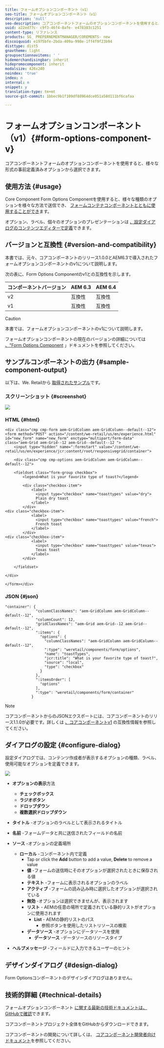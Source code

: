 ```yaml
---
title: フォームオプションコンポーネント（v1）
seo-title: フォームオプションコンポーネント（v1）
description: 'null'
seo-description: コアコンポーネントフォームのオプションコンポーネントを使用すると、様々な形式の事前定義済みオプションから選択できます。
uuid: a22ed77c- c9f3-46f4-8afe- e478383c1251
content-type: リファレンス
products: SG_ PREPERNEMENTMANAGER/COREMENTS- new
discoiquuid: e1975bfe-2bda-409a-998e-1ff4f9f23b94
disttype: dist5
gnavtheme: light
groupsectionnavitems: ' '
hidemerchandisingbar: inherit
hidepromocomponent: inherit
modalsize: 426x240
noindex: 'true'
index: n
internal: n
snippet: y
translation-type: tm+mt
source-git-commit: 1bbec9b1f109df88964dce051a58d111bf6cafaa

---
```



# フォームオプションコンポーネント（v1）{#form-options-component-v}

コアコンポーネントフォームのオプションコンポーネントを使用すると、様々な形式の事前定義済みオプションから選択できます。

## 使用方法 {#usage}

Core Component Form Options Componentを使用すると、様々な種類のオプションを様々な方法で送信でき、 [フォームコンテナコンポーネントとともに使用することができ](form-container.md)ます。

オプション、ラベル、個々のオプションのプレゼンテーションは [、設定ダイアログのコンテンツエディターで定義](form-options-v1.md#main-pars_title)できます。

## バージョンと互換性 {#version-and-compatibility}

本書では、元々、コアコンポーネントのリリース1.0.0とAEM6.3で導入されたフォームオプションコンポーネントのv1について説明します。

次の表に、Form Options Componentのv1との互換性を示します。

| コンポーネントバージョン | AEM 6.3 | AEM 6.4 |
|--- |--- |--- |
| v2 | 互換性 | 互換性 |
| v1 | 互換性 | 互換性 |

>[!CAUTION]
>
>本書では、フォームオプションコンポーネントのv1について説明します。
>
>フォームオプションコンポーネントの現在のバージョンの詳細については [、&quot;Form Options Component](form-options.md) 」ドキュメントを参照してください。

## サンプルコンポーネントの出力 {#sample-component-output}

以下は、We. Retailから [取得されたサンプル](https://helpx.adobe.com/experience-manager/6-4/sites/developing/using/we-retail.html)です。

### スクリーンショット {#screenshot}

![](assets/chlimage_1-89.png)

### HTML {#html}

```
<div class="cmp cmp-form aem-GridColumn aem-GridColumn--default--12">
<form method="POST" action="/content/we-retail/us/en/experience.html" id="new_form" name="new_form" enctype="multipart/form-data" class="aem-Grid aem-Grid--12 aem-Grid--default--12 ">
    <input type="hidden" name=":formstart" value="/content/we-retail/us/en/experience/jcr:content/root/responsivegrid/container">
    
    <div class="cmp cmp-options aem-GridColumn aem-GridColumn--default--12">

    <fieldset class="form-group checkbox">
        <legend>What is your favorite type of toast?</legend>
        
        <div class="checkbox-item">
            <label>
              <input type="checkbox" name="toasttypes" value="dry">
              Plain dry toast
            </label>
        </div>
<div class="checkbox-item">
            <label>
              <input type="checkbox" name="toasttypes" value="french">
              French toast
            </label>
        </div>
<div class="checkbox-item">
            <label>
              <input type="checkbox" name="toasttypes" value="texas">
              Texas toast
            </label>
        </div>

    </fieldset>
    
</div>
    
</form></div>
```

### JSON {#json}

```
"container": {
              "columnClassNames": "aem-GridColumn aem-GridColumn--default--12",
              "columnCount": 12,
              "gridClassNames": "aem-Grid aem-Grid--12 aem-Grid--default--12",
              ":items": {
                "options": {
                  "columnClassNames": "aem-GridColumn aem-GridColumn--default--12",
                  ":type": "weretail/components/form/options",
                  "name": "toastTypes",
                  "jcr:title": "What is your favorite type of toast?",
                  "source": "local",
                  "type": "checkbox"
                }
              },
              ":itemsOrder": [
                "options"
              ],
              ":type": "weretail/components/form/container"
            }
```

>[!NOTE]
>
>コアコンポーネントからのJSONエクスポートには、コアコンポーネントのリリース1.1.0が必要です。詳しくは [、コアコンポーネントv1](versions.md#main-pars_title_236368006) の互換性情報を参照してください。

## ダイアログの設定 {#configure-dialog}

設定ダイアログでは、コンテンツ作成者が表示するオプションの種類、ラベル、使用可能なオプションを定義できます。

![](assets/chlimage_1-90.png)

* **オプションの表示**方法

   * **チェックボックス**
   * **ラジオボタン**
   * **ドロップダウン**
   * **複数選択ドロップダウン**

* **タイトル** -オプションのラベルとして表示されるタイトル
* **名前** -フォームデータと共に送信されたフィールドの名前
* **ソース** -オプションの定義場所

   * **ローカル** -コンポーネント内で定義
      * Tap or click the **Add** button to add a value, **Delete** to remove a value
      * **値** -フォームの送信時にそのオプションが選択されたときに保存される値
      * **テキスト** -フォームに表示されるオプションのラベル
      * **アクティブ** -フォームの読み込み時に選択したオプションが選択されている
      * **無効** -オプションは選択できませんが、表示されます
      * **リスト** - AEMの任意の場所で定義されている静的リストがオプションに使用されます
         * **List** - AEMの静的リストのパス
            * 参照ボタンを使用したリストリソースの検索
      * **データソース** -オプションにデータソースを使用
         * **データソース** -データソースのリソースタイプ
* **ヘルプメッセージ** -フィールドに入力できるユーザーのヒント

## デザインダイアログ {#design-dialog}

Form Optionsコンポーネントのデザインダイアログはありません。

## 技術的詳細 {#technical-details}

フォームオプションコンポーネント [に関する最新の技術ドキュメントは、GitHubで確認](https://github.com/adobe/aem-core-wcm-components/tree/master/content/src/content/jcr_root/apps/core/wcm/components/form/options/v1/options)できます。

コアコンポーネントプロジェクト全体をGitHubからダウンロードできます。

コアコンポーネントの開発について詳しくは、 [コアコンポーネント開発者向けドキュメント](developing.md)を参照してください。
